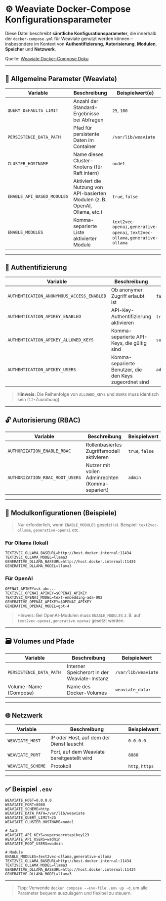 # ⚙️ Weaviate Docker-Compose Konfigurationsparameter

Diese Datei beschreibt **sämtliche Konfigurationsparameter**, die innerhalb der `docker-compose.yml` für Weaviate genutzt werden können – insbesondere im Kontext von **Authentifizierung**, **Autorisierung**, **Modulen**, **Speicher** und **Netzwerk**.

Quelle: [Weaviate Docker-Compose Doku](https://weaviate.io/developers/weaviate/installation/docker-compose?docker-compose=auth)

---

## 🧾 Allgemeine Parameter (Weaviate)

| Variable                   | Beschreibung                                                                 | Beispielwert(e)                                                          |
| -------------------------- | ---------------------------------------------------------------------------- | ------------------------------------------------------------------------ |
| `QUERY_DEFAULTS_LIMIT`     | Anzahl der Standard-Ergebnisse bei Abfragen                                  | `25`, `100`                                                              |
| `PERSISTENCE_DATA_PATH`    | Pfad für persistente Daten im Container                                      | `/var/lib/weaviate`                                                      |
| `CLUSTER_HOSTNAME`         | Name dieses Cluster-Knotens (für Raft intern)                                | `node1`                                                                  |
| `ENABLE_API_BASED_MODULES` | Aktiviert die Nutzung von API-basierten Modulen (z. B. OpenAI, Ollama, etc.) | `true`, `false`                                                          |
| `ENABLE_MODULES`           | Komma-separierte Liste aktivierter Module                                    | `text2vec-openai,generative-openai`, `text2vec-ollama,generative-ollama` |

---

## 🔐 Authentifizierung

| Variable                                  | Beschreibung                                            | Beispielwert                |
| ----------------------------------------- | ------------------------------------------------------- | --------------------------- |
| `AUTHENTICATION_ANONYMOUS_ACCESS_ENABLED` | Ob anonymer Zugriff erlaubt ist                         | `false` (empfohlen), `true` |
| `AUTHENTICATION_APIKEY_ENABLED`           | API-Key-Authentifizierung aktivieren                    | `true`, `false`             |
| `AUTHENTICATION_APIKEY_ALLOWED_KEYS`      | Komma-separierte API-Keys, die gültig sind              | `supersecretkey1,key2,key3` |
| `AUTHENTICATION_APIKEY_USERS`             | Komma-separierte Benutzer, die den Keys zugeordnet sind | `admin,reader,userx`        |

> **Hinweis:** Die Reihenfolge von `ALLOWED_KEYS` und `USERS` muss identisch sein (1:1-Zuordnung).

---

## 🔓 Autorisierung (RBAC)

| Variable                        | Beschreibung                                     | Beispielwert    |
| ------------------------------- | ------------------------------------------------ | --------------- |
| `AUTHORIZATION_ENABLE_RBAC`     | Rollenbasiertes Zugriffsmodell aktivieren        | `true`, `false` |
| `AUTHORIZATION_RBAC_ROOT_USERS` | Nutzer mit vollen Adminrechten (Komma-separiert) | `admin`         |

---

## 🧠 Modulkonfigurationen (Beispiele)

> Nur erforderlich, wenn `ENABLE_MODULES` gesetzt ist. Beispiel: `text2vec-ollama`, `generative-openai` etc.

### Für Ollama (lokal)

```env
TEXT2VEC_OLLAMA_BASEURL=http://host.docker.internal:11434
TEXT2VEC_OLLAMA_MODEL=llama3
GENERATIVE_OLLAMA_BASEURL=http://host.docker.internal:11434
GENERATIVE_OLLAMA_MODEL=llama3
```

### Für OpenAI

```env
OPENAI_APIKEY=sk-abc...
TEXT2VEC_OPENAI_APIKEY=$OPENAI_APIKEY
TEXT2VEC_OPENAI_MODEL=text-embedding-ada-002
GENERATIVE_OPENAI_APIKEY=$OPENAI_APIKEY
GENERATIVE_OPENAI_MODEL=gpt-4
```

> Hinweis: Bei OpenAI-Modulen muss `ENABLE_MODULES` z. B. auf `text2vec-openai,generative-openai` gesetzt werden.

---

## 🗃️ Volumes und Pfade

| Variable                | Beschreibung                                 | Beispielwert        |
| ----------------------- | -------------------------------------------- | ------------------- |
| `PERSISTENCE_DATA_PATH` | Interner Speicherort in der Weaviate-Instanz | `/var/lib/weaviate` |
| Volume-Name (Compose)   | Name des Docker-Volumes                      | `weaviate_data:`    |

---

## 🌐 Netzwerk

| Variable          | Beschreibung                               | Beispielwert    |
| ----------------- | ------------------------------------------ | --------------- |
| `WEAVIATE_HOST`   | IP oder Host, auf dem der Dienst lauscht   | `0.0.0.0`       |
| `WEAVIATE_PORT`   | Port, auf dem Weaviate bereitgestellt wird | `8080`          |
| `WEAVIATE_SCHEME` | Protokoll                                  | `http`, `https` |

---

## ✅ Beispiel `.env`

```env
WEAVIATE_HOST=0.0.0.0
WEAVIATE_PORT=8080
WEAVIATE_SCHEME=http
WEAVIATE_DATA_PATH=/var/lib/weaviate
WEAVIATE_QUERY_LIMIT=25
WEAVIATE_CLUSTER_HOSTNAME=node1

# Auth
WEAVIATE_API_KEYS=supersecretapikey123
WEAVIATE_API_USERS=wadmin
WEAVIATE_ROOT_USERS=wadmin

# Module
ENABLE_MODULES=text2vec-ollama,generative-ollama
TEXT2VEC_OLLAMA_BASEURL=http://host.docker.internal:11434
TEXT2VEC_OLLAMA_MODEL=llama3
GENERATIVE_OLLAMA_BASEURL=http://host.docker.internal:11434
GENERATIVE_OLLAMA_MODEL=llama3
```

---

> Tipp: Verwende `docker compose --env-file .env up -d`, um alle Parameter bequem auszulagern und flexibel zu steuern.
